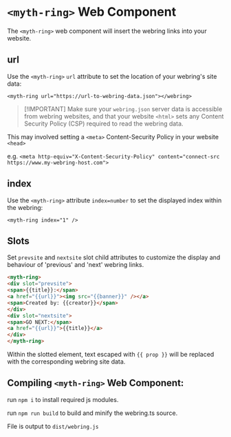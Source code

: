 

# `<myth-ring>` Web Component

The `<myth-ring>` web component will insert the webring links into your website.

## url

Use the `<myth-ring>` `url` attribute to set the location of your webring's site data:

`<myth-ring url="https://url-to-webring-data.json"></webring>`

> [!IMPORTANT] Make sure your `webring.json` server data is accessible from webring websites, and that your website `<html>` sets any Content Security Policy (CSP) required to
read the webring data.

This may involved setting a `<meta>` Content-Security Policy in your website `<head>`

e.g.
`<meta http-equiv="X-Content-Security-Policy" content="connect-src https://www.my-webring-host.com">`

## index

Use the `<myth-ring>` attribute `index=number` to set the displayed index within the webring:

`<myth-ring index="1" />`

## Slots

Set `prevsite` and `nextsite` slot child attributes to customize the display
and behaviour of 'previous' and 'next' webring links.

```html
<myth-ring>
<div slot="prevsite">
<span>{{title}}:</span>
<a href="{{url}}"><img src="{{banner}}" /></a>
<span>Created by: {{creator}}</span>
</div>
<div slot="nextsite">
<span>GO NEXT:</span>
<a href="{{url}}">{{title}}</a>
</div>
</myth-ring>
```

Within the slotted element, text escaped with `{{ prop }}` will be replaced with
the corresponding webring site data.

## Compiling `<myth-ring>` Web Component:

run `npm i` to install required js modules.

run `npm run build` to build and minify the webring.ts source.

File is output to `dist/webring.js`


